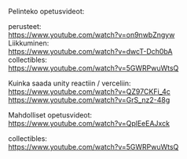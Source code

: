 
Pelinteko opetusvideot:   

   perusteet:   
https://www.youtube.com/watch?v=on9nwbZngyw   
   Liikkuminen:   
https://www.youtube.com/watch?v=dwcT-Dch0bA   
   collectibles:      
https://www.youtube.com/watch?v=5GWRPwuWtsQ      


Kuinka saada unity reactiin / verceliin:   
https://www.youtube.com/watch?v=QZ97CKFi_4c   
https://www.youtube.com/watch?v=GrS_nz2-48g      
   
    
Mahdolliset opetusvideot:   
https://www.youtube.com/watch?v=QplEeEAJxck   


collectibles:   
https://www.youtube.com/watch?v=5GWRPwuWtsQ   
